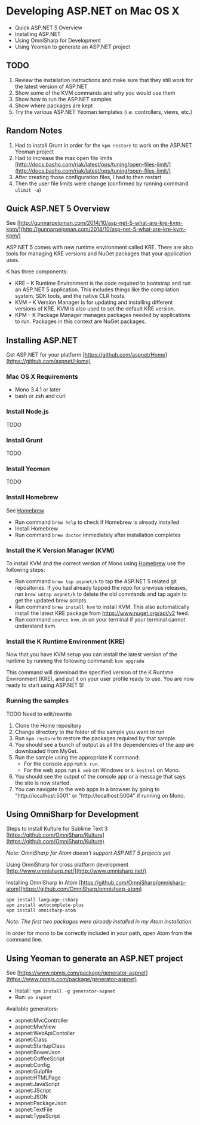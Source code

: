 
# Developing ASP.NET on Mac OS X

* Quick ASP.NET 5 Overview
* Installing ASP.NET
* Using OmniSharp for Development
* Using Yeoman to generate an ASP.NET project

## TODO

1. Review the installation instructions and make sure that they still work for the latest version of ASP.NET
1. Show some of the KVM commands and why you would use them
1. Show how to run the ASP.NET samples
1. Show where packages are kept
1. Try the various ASP.NET Yeoman templates (i.e. controllers, views, etc.)

## Random Notes

1. Had to install Grunt in order for the `kpm restore` to work on the ASP.NET Yeoman project
1. Had to increase the max open file limits [http://docs.basho.com/riak/latest/ops/tuning/open-files-limit/](http://docs.basho.com/riak/latest/ops/tuning/open-files-limit/)
 1. After creating those configuration files, I had to then restart
 1. Then the user file limits were change (confirmed by running command `ulimit -a`)

## Quick ASP.NET 5 Overview

See [http://gunnarpeipman.com/2014/10/asp-net-5-what-are-kre-kvm-kpm/](http://gunnarpeipman.com/2014/10/asp-net-5-what-are-kre-kvm-kpm/)

ASP.NET 5 comes with new runtime environment called KRE. There are also tools for managing KRE versions and NuGet packages that your application uses.

K has three components:

* KRE – K Runtime Environment is the code required to bootstrap and run an ASP.NET 5 application. This includes things like the compilation system, SDK tools, and the native CLR hosts.
* KVM – K Version Manager is for updating and installing different versions of KRE. KVM is also used to set the default KRE version.
* KPM – K Package Manager manages packages needed by applications to run. Packages in this context are NuGet packages.

## Installing ASP.NET

Get ASP.NET for your platform [https://github.com/aspnet/Home](https://github.com/aspnet/Home)

### Mac OS X Requirements

* Mono 3.4.1 or later
* bash or zsh and curl

### Install Node.js

TODO

### Install Grunt

TODO

### Install Yeoman

TODO

### Install Homebrew

See [Homebrew](http://brew.sh)

* Run command `brew help` to check if Homebrew is already installed
* Install Homebrew
* Run command `brew doctor` immediately after installation completes

### Install the K Version Manager (KVM)

To install KVM and the correct version of Mono using [Homebrew](http://brew.sh) use the following steps:

 * Run command `brew tap aspnet/k` to tap the ASP.NET 5 related git repositories. If you had already tapped the repo for previous releases, run `brew untap aspnet/k` to delete the old commands and tap again to get the updated brew scripts.
 * Run command `brew install kvm` to install KVM. This also automatically install the latest KRE package from https://www.nuget.org/api/v2 feed.
 * Run command `source kvm.sh` on your terminal if your terminal cannot understand kvm.

### Install the K Runtime Environment (KRE)

Now that you have KVM setup you can install the latest version of the runtime by running the following command: ```kvm upgrade```

This command will download the specified version of the K Runtime Environment (KRE), and put it on your user profile ready to use. You are now ready to start using ASP.NET 5!

### Running the samples

TODO Need to edit/rewrite

1. Clone the Home repository
2. Change directory to the folder of the sample you want to run
3. Run ```kpm restore``` to restore the packages required by that sample.
4. You should see a bunch of output as all the dependencies of the app are downloaded from MyGet.
5. Run the sample using the appropriate K command:
    - For the console app run  ```k run```.
    - For the web apps run ```k web``` on Windows or ```k kestrel``` on Mono.
6. You should see the output of the console app or a message that says the site is now started.
7. You can navigate to the web apps in a browser by going to "http://localhost:5001" or "http://localhost:5004" if running on Mono.

## Using OmniSharp for Development

Steps to install Kulture for Sublime Text 3 [https://github.com/OmniSharp/Kulture](https://github.com/OmniSharp/Kulture)

_Note: OmniSharp for Atom doesn't support ASP.NET 5 projects yet_

Using OmniSharp for cross platform development [http://www.omnisharp.net/](http://www.omnisharp.net/)

Installing OmniSharp in Atom [https://github.com/OmniSharp/omnisharp-atom](https://github.com/OmniSharp/omnisharp-atom)

```
apm install language-csharp
apm install autocomplete-plus
apm install omnisharp-atom
```

_Note: The first two packages were already installed in my Atom installation._

In order for mono to be correctly included in your path, open Atom from the command line.

## Using Yeoman to generate an ASP.NET project

See [https://www.npmjs.com/package/generator-aspnet](https://www.npmjs.com/package/generator-aspnet)

* Install: `npm install -g generator-aspnet`
* Run: `yo aspnet`

Available generators:

* aspnet:MvcController
* aspnet:MvcView
* aspnet:WebApiContoller
* aspnet:Class
* aspnet:StartupClass
* aspnet:BowerJson
* aspnet:CoffeeScript
* aspnet:Config
* aspnet:Gulpfile
* aspnet:HTMLPage
* aspnet:JavaScript
* aspnet:JScript
* aspnet:JSON
* aspnet:PackageJson
* aspnet:TextFile
* aspnet:TypeScript
